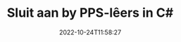 ---
############################# Static ############################
layout: "auto-gen-merger"
date: 2022-10-24T11:58:27
draft: false
otherformats: ppt pptx rtf tex vdx vsdm vsdx vssm vssx vstm vstx vsx vtx xlam xls xlsb

############################# Head ############################
head_title: "Sluit aan by PPS-lêers in C# | PPS samesmelting"
head_description: "Sluit aan by verskeie PPS-lêers in 'n enkele lêer met behulp van C# .NET dokumentsamesmeltings-API. Sluit aan by spesifieke bladsye of bladsyreekse van verskeie dokumente tot 'n enkele dokument."

############################# Header ############################
title: "Sluit aan by PPS-lêers in C#"
description: "Sluit aan by PPS met 'n paar reëls van .NET-kode."
bg_image: "https://cms.admin.containerize.com/templates/aspose/App_Themes/V3/images/bg/header1.png"
bg_overlay: false
button:
    enable: true
    icon: "fas fa-arrow-down"
    label: "Laai gratis proeflopie af"
    link: "https://downloads.groupdocs.com/merger/net"

############################# SubMenu ############################
submenu:
    enable: true

    left:
        img_alt: "GroupDocs.Merger for .NET"
        image: "https://cms.admin.containerize.com/templates/groupdocs/images/product-logos/90x90-noborder/groupdocs-merger-net.png"
        product: "GroupDocs.Merger"
        platform: ".NET"

    middle:
        button:

            # button loop
            - link: "https://apireference.groupdocs.com/merger/net"
              text: "API-verwysing"

            # button loop
            - link: "https://github.com/groupdocs-merger"
              text: "Kode voorbeelde"

            # button loop
            - link: "https://products.groupdocs.app/merger/family"
              text: "Regstreekse demonstrasies"

            # button loop
            - link: "https://purchase.groupdocs.com/pricing/merger/net"
              text: "Pryse"

    right:
        link_download: "https://downloads.groupdocs.com/merger"
        link_learn: "https://docs.groupdocs.com/merger/net"
        link_buy: "https://purchase.groupdocs.com"

############################# About ############################
about:
    enable: true
    title: "Oor GroupDocs.Merger for .NET API"
    content: |
        [GroupDocs.Merger for .NET](/af/merger/net/) bied 'n gerieflike oplossing om verskeie PDF, Microsoft Office (Word, Excel, PowerPoint, OneNote), OpenDocument, HTML, beelde en baie ander dokumente in 'n enkele lêer binne .NET toepassings. GroupDocs.Merger sal jou baie moeite spaar, aangesien jy toegelaat word om by PPS dokumente aan te sluit - dit is nie nodig om enige derdeparty sagteware, rekenaartoepassings of inproppe te installeer nie. Nou is dit onnodig om jou tyd te mors en lêers met die hand aan te sluit! GroupDocs se missie is om die beste gehalte te verskaf en dokumentverwerkingswerkvloeie te vereenvoudig.
        
        GroupDocs.Merger API is 'n regte keuse vir korporatiewe oplossings wat lêerverbindingsfunksies benodig. Hierdie API's word goed ondersteun op alle groot bedryfstelsels en platforms insluitend .NET Framework, .NET Standard, .NET Core, Mono.

############################# Steps ############################
steps:
    enable: true
    title_left: "Hoe om verskeie PPS-lêers aan te sluit"
    content_left: |
        [GroupDocs.Merger for .NET](/af/merger/net/) maak dit maklik vir .NET-ontwikkelaars om twee of meer PPS-lêers binne hul toepassings aan te sluit deur 'n paar maklike stappe.
        
        * Skep nuwe instansie van **Merger** en gee brondokumentpad as 'n konstruktorparameter deur.
        * Bel **Join** van **Merger**-klas en slaag die tweede brondokumentpad.
        * Bel **Save** van **Merger** klas om die saamgevoegde dokument te stoor.

    title_right: "Stelselvereistes"
    content_right: |
        GroupDocs.Merger for .NET API's word op alle groot platforms en bedryfstelsels ondersteun. Voordat u die kode hieronder uitvoer, maak asseblief seker dat u die volgende voorvereistes op u stelsel geïnstalleer het.

        * Bedryfstelsels: Microsoft Windows, Linux, MacOS
        * Ontwikkelingsomgewings: Visual Studio, Xamarin, MonoDevelop
        * Raamwerke: .NET Framework, .NET Standard, .NET Core, Mono
        * Laai die nuutste weergawe van GroupDocs.Merger for .NET af vanaf [NuGet](https://www.nuget.org/packages/groupdocs.merger)
         
    code: |
     {{% merger/additional-styles %}}
     {{< merger/code-merger title="Hoe om by PPS-lêers aan te sluit deur C#-voorbeeldkode te gebruik">}}

        ```csharp    
        // Sluit aan by PPS lêers deur GroupDocs.Merger API te gebruik
        // Instansieer samesmelting met invoer PPS dokument
        using (Merger merger = new Merger("input1.pps"))
          {
            // Bel Sluit aan metode van samesmelting klas instansie en slaag tweede bron dokument pad
            merger.Join("input2.pps");
    
            // Roep Stoormetode van samesmeltingsklasinstansie om saamgevoegde dokument te stoor
            merger.Save("merged-file.pps");
          }
        ```
     {{< /merger/code-merger >}}

############################# Demos ############################
demos:
    enable: true
    title: "Live Demo's - Aanlyn-toepassing om by dokumente aan te sluit"
    content: |
       Sluit nou by meer as een PPS-lêers aan deur [GroupDocs.Merger Live Demos](https://products.groupdocs.app/merger/pps) webwerf te besoek.
       Die lewendige demo het die volgende voordele.
        
############################# About Formats ############################
about_formats:
    enable: true

############################# More Formats ############################
more_formats:
    enable: true
    title: "Sluit aan by ander dokumentformate"
    content: |
        .NET dokumentsamesmeltings-API vir lêerformate en prente. Sluit sommige van die gewilde dokumentformate saam soos hieronder genoem.

############################# Back to top ###############################
back_to_top:
    enable: true
---
